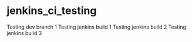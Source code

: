 # jenkins_ci_testing
Testing dev branch 1
Testing jenkins build 1
Testing jenkins build 2
Testing jenkins build 3
